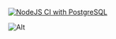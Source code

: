 [![NodeJS CI with PostgreSQL](https://github.com/ThamsanqaMpontshane/greet-webapp/actions/workflows/node.js.yml/badge.svg)](https://github.com/ThamsanqaMpontshane/greet-webapp/actions/workflows/node.js.yml)


![Alt](https://repobeats.axiom.co/api/embed/44c235824f00daaf2e9c0689955d1ad51b67059b.svg "Repobeats analytics image")